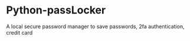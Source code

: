 # Python-passLocker
A local secure password manager to save passwords, 2fa authentication, credit card

